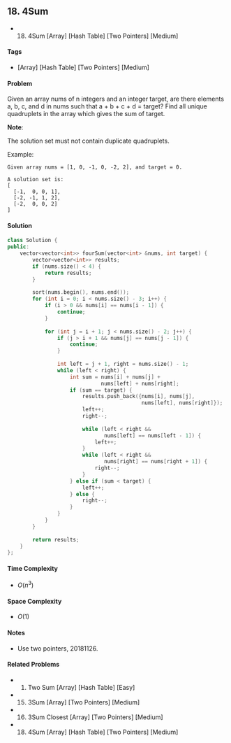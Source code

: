 ## 18. 4Sum
- 18. 4Sum [Array] [Hash Table] [Two Pointers] [Medium]

#### Tags
- [Array] [Hash Table] [Two Pointers] [Medium]

#### Problem
Given an array nums of n integers and an integer target, are there elements a, b, c, and d in nums such that a + b + c + d = target? Find all unique quadruplets in the array which gives the sum of target.

**Note**:

The solution set must not contain duplicate quadruplets.

Example:

    Given array nums = [1, 0, -1, 0, -2, 2], and target = 0.

    A solution set is:
    [
      [-1,  0, 0, 1],
      [-2, -1, 1, 2],
      [-2,  0, 0, 2]
    ]

#### Solution
``` C++
class Solution {
public:
    vector<vector<int>> fourSum(vector<int> &nums, int target) {
        vector<vector<int>> results;
        if (nums.size() < 4) {
            return results;
        }
        
        sort(nums.begin(), nums.end());
        for (int i = 0; i < nums.size() - 3; i++) {
            if (i > 0 && nums[i] == nums[i - 1]) {
                continue;
            }
            
            for (int j = i + 1; j < nums.size() - 2; j++) {
                if (j > i + 1 && nums[j] == nums[j - 1]) {
                    continue;
                }
                
                int left = j + 1, right = nums.size() - 1;
                while (left < right) {
                    int sum = nums[i] + nums[j] + 
                              nums[left] + nums[right];
                    if (sum == target) {
                        results.push_back({nums[i], nums[j], 
                                           nums[left], nums[right]});
                        left++;
                        right--;
                        
                        while (left < right && 
                               nums[left] == nums[left - 1]) {
                            left++;
                        }
                        while (left < right && 
                               nums[right] == nums[right + 1]) {
                            right--;
                        }
                    } else if (sum < target) {
                        left++;
                    } else {
                        right--;
                    }
                }
            }
        }
        
        return results;
    }
};
```

#### Time Complexity
- $O(n^3)$

#### Space Complexity
- $O(1)$

#### Notes
- Use two pointers, 20181126.

#### Related Problems
- 1. Two Sum [Array] [Hash Table] [Easy]
- 15. 3Sum [Array] [Two Pointers] [Medium]
- 16. 3Sum Closest [Array] [Two Pointers] [Medium]
- 18. 4Sum [Array] [Hash Table] [Two Pointers] [Medium]
